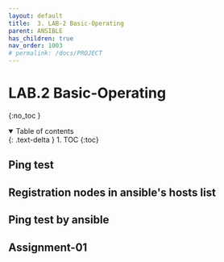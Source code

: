 ```yaml
---
layout: default
title:  3. LAB-2 Basic-Operating
parent: ANSIBLE
has_children: true
nav_order: 1003
# permalink: /docs/PROJECT
---
```


# LAB.2 Basic-Operating

{:no_toc }

<details open markdown="block">  
  <summary>
    Table of contents
  </summary>
  {: .text-delta }
1. TOC  
{:toc}
</details>

## Ping test

## Registration nodes in ansible's hosts list

## Ping test by ansible

## Assignment-01

## 